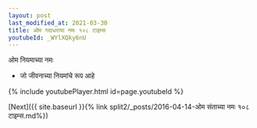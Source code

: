```yaml
---
layout: post
last_modified_at: 2021-03-30
title: ओम गदाधराया नमः १०८ टाइम्स
youtubeId: _WYlXQky6nU
---
```

 
 
 ओम नियमाच्या नमः  
 
 -  जो जीवनाच्या नियमांचे रूप आहे 
 
  
 
  
 
 
 
 
 
 


{% include youtubePlayer.html id=page.youtubeId %}
 
[Next]({{ site.baseurl }}{% link  split2/_posts/2016-04-14-ओम संताच्या नमः १०८ टाइम्स.md%})
 
